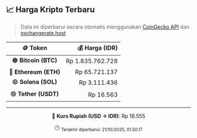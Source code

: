 

<!-- HARGA_KRIPTO -->
## 📈 Harga Kripto Terbaru

> Data ini diperbarui secara otomatis menggunakan [CoinGecko API](https://www.coingecko.com/) dan [exchangerate.host](https://exchangerate.host/)

<div align="center">

| 🪙 Token | 💰 Harga (IDR) |
|:------:|---------------:|
| 🟠 **Bitcoin (BTC)**   | Rp 1.835.762.728 |
| 🔵 **Ethereum (ETH)**  | Rp 65.721.137 |
| 🟣 **Solana (SOL)**    | Rp 3.111.436 |
| 🟢 **Tether (USDT)**   | Rp 16.563 |

---

💱 **Kurs Rupiah (USD → IDR)**: Rp 16.555

🕒 <sub>Terakhir diperbarui: 21/10/2025, 01.50.17</sub>

</div>
<!-- /HARGA_KRIPTO -->